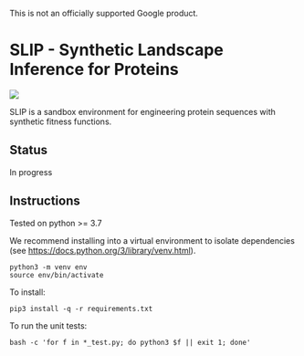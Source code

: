 This is not an officially supported Google product.

# SLIP - Synthetic Landscape Inference for Proteins
![](https://github.com/google-research/slip/workflows/Build/badge.svg)

SLIP is a sandbox environment for engineering protein sequences with
synthetic fitness functions.

## Status

In progress

## Instructions

Tested on python >= 3.7

We recommend installing into a virtual environment to isolate dependencies (see https://docs.python.org/3/library/venv.html).

```
python3 -m venv env
source env/bin/activate
```

To install:
```
pip3 install -q -r requirements.txt
```

To run the unit tests:
```
bash -c 'for f in *_test.py; do python3 $f || exit 1; done'
```

